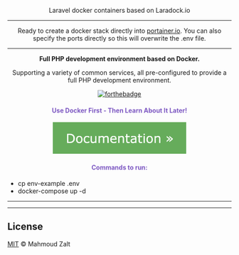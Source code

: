 <p align="center">
    Laravel docker containers based on Laradock.io
</p>

---
<p align="center">
    Ready to create a docker stack directly into <a href="https://www.portainer.io/">portainer.io</a>. You can also specify the ports directly so this will overwrite the .env file.
</p>

---

<p align="center"><b>Full PHP development environment based on Docker.</b></p>

<p align="center">Supporting a variety of common services, all pre-configured to provide a full PHP development environment.</p>

<p align="center">
    <a href="http://zalt.me"><img src="http://forthebadge.com/images/badges/built-by-developers.svg" alt="forthebadge" width="240"></a>
</p>

<h4 align="center" style="color:#7d58c2">Use Docker First - Then Learn About It Later!</h4>

<p align="center">
	<a href="http://laradock.io">
	   <img src="https://raw.githubusercontent.com/laradock/laradock/master/.github/home-page-images/documentation-button.png" width="300px" alt="Laradock Documentation"/>
	</a>
</p>

<h4 align="center" style="color:#7d58c2">Commands to run:</h4>

<ul>
    <li>cp env-example .env</li>
    <li>docker-compose up -d</li>
</ul>

---

---


## License

[MIT](https://github.com/laradock/laradock/blob/master/LICENSE) © Mahmoud Zalt
